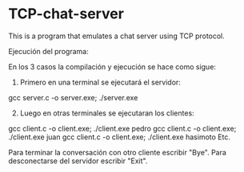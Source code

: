 # TCP-chat-server
This is a program that emulates a chat server using TCP protocol.

Ejecución del programa:

En los 3 casos la compilación y ejecución se hace como sigue:

1. Primero en una terminal se ejecutará el servidor:

gcc server.c -o server.exe; ./server.exe

2. Luego en otras terminales se ejecutaran los clientes:

gcc client.c -o client.exe; ./client.exe pedro
gcc client.c -o client.exe; ./client.exe juan
gcc client.c -o client.exe; ./client.exe hasimoto
Etc.


Para terminar la conversación con otro cliente escribir "Bye".
Para desconectarse del servidor escribir "Exit".
